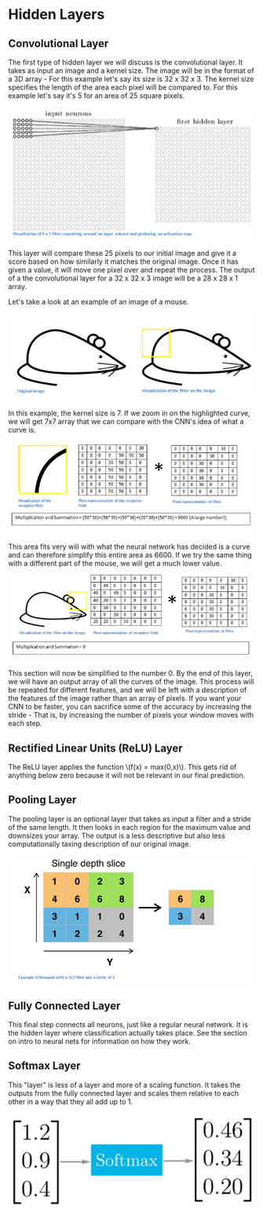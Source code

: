 # Hidden Layers

## Convolutional Layer
The first type of hidden layer we will discuss is the convolutional layer.
It takes as input an image and a kernel size.
The image will be in the format of a 3D array - For this example let's say its size is 32 x 32 x 3.
The kernel size specifies the length of the area each pixel will be compared to.
For this example let's say it's 5 for an area of 25 square pixels.

![CNN](../img/ActivationMap.png)

This layer will compare these 25 pixels to our initial image and give it a score based on how similarly it matches the original image.
Once it has given a value, it will move one pixel over and repeat the process.
The output of a the convolutional layer for a 32 x 32 x 3 image will be a 28 x 28 x 1 array.

Let's take a look at an example of an image of a mouse. 

![Mouse](../img/mouse.png)

In this example, the kernel size is 7.
If we zoom in on the highlighted curve, we will get 7x7 array that we can compare with the CNN's idea of what a curve is.

![Curve](../img/mouse_butt.png)

This area fits very will with what the neural network has decided is a curve and can therefore simplify this entire area as 6600.
If we try the same thing with a different part of the mouse, we will get a much lower value.

![Ears](../img/mouse_ears.png)

This section will now be simplified to the number 0.
By the end of this layer, we will have an output array of all the curves of the image.
This process will be repeated for different features, and we will be left with a description of the features of the image rather than an array of pixels.
If you want your CNN to be faster, you can sacrifice some of the accuracy by increasing the stride -
That is, by increasing the number of pixels your window moves with each step.

## Rectified Linear Units (ReLU) Layer
The ReLU layer applies the function \\(f(x) = max(0,x)\\). 
This gets rid of anything below zero because it will not be relevant in our final prediction.

## Pooling Layer
The pooling layer is an optional layer that takes as input a filter and a stride of the same length.
It then looks in each region for the maximum value and downsizes your array.
The output is a less descriptive but also less computationally taxing description of our original image.

![Pooling Layer](../img/pooling.png)

## Fully Connected Layer
This final step connects all neurons, just like a regular neural network.
It is the hidden layer where classification actually takes place.
See the section on intro to neural nets for information on how they work.

## Softmax Layer
This "layer" is less of a layer and more of a scaling function.
It takes the outputs from the fully connected layer and scales them relative to each other in a way that they all add up to 1.

![Softmax](../img/softmax.png)